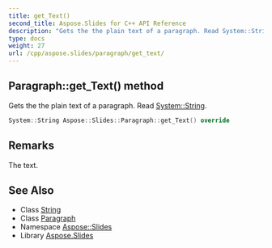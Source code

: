 ```yaml
---
title: get_Text()
second_title: Aspose.Slides for C++ API Reference
description: "Gets the the plain text of a paragraph. Read System::String."
type: docs
weight: 27
url: /cpp/aspose.slides/paragraph/get_text/
---
```

## Paragraph::get_Text() method


Gets the the plain text of a paragraph. Read [System::String](../../../system/string/).

```cpp
System::String Aspose::Slides::Paragraph::get_Text() override
```

## Remarks


The text. 
## See Also

* Class [String](../../system/string/)
* Class [Paragraph](./)
* Namespace [Aspose::Slides](../)
* Library [Aspose.Slides](../../)